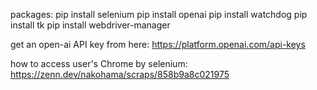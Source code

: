 packages:
pip install selenium 
pip install openai 
pip install watchdog 
pip install tk
pip install webdriver-manager

get an open-ai API key from here:
  https://platform.openai.com/api-keys

how to access user's Chrome by selenium:
https://zenn.dev/nakohama/scraps/858b9a8c021975
